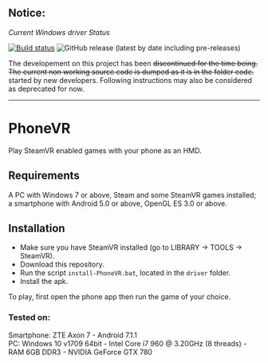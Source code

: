 ## Notice:

*Current Windows driver Status*<br/>

[![Build status](https://ci.appveyor.com/api/projects/status/1eyjmo51o4c86r07?svg=true)](https://ci.appveyor.com/project/ShootingKing-AM/phonevr) ![GitHub release (latest by date including pre-releases)](https://img.shields.io/github/v/release/ShootingKing-AM/PhoneVR?color=orange&include_prereleases)

The developement on this project has been ~~discontinued for the time being. The current non working source code is dumped as it is in the folder code.~~
started by new developers. Following instructions may also be considered as deprecated for now.

----------------------------------------------------------------------------------------------------------------------------------------

# PhoneVR

Play SteamVR enabled games with your phone as an HMD.

## Requirements

A PC with Windows 7 or above, Steam and some SteamVR games installed; a smartphone with Android 5.0 or above, OpenGL ES 3.0 or above.

## Installation

* Make sure you have SteamVR installed (go to LIBRARY -> TOOLS -> SteamVR).
* Download this repository.
* Run the script `install-PhoneVR.bat`, located in the `driver` folder.
* Install the apk.

To play, first open the phone app then run the game of your choice.

### Tested on:

Smartphone: ZTE Axon 7 - Android 7.1.1  
PC: Windows 10 v1709 64bit - Intel Core i7 960 @ 3.20GHz (8 threads) - RAM 6GB DDR3 - NVIDIA GeForce GTX 780  
